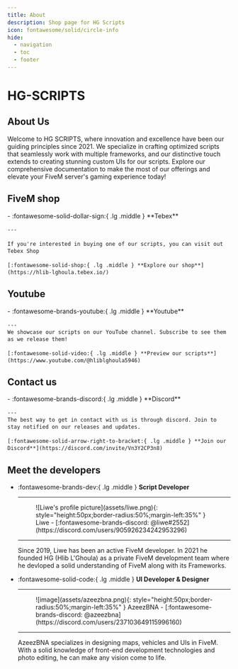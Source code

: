 ```yaml
---
title: About
description: Shop page for HG Scripts
icon: fontawesome/solid/circle-info
hide:
  - navigation
  - toc
  - footer
---
```


# HG-SCRIPTS

## About Us
Welcome to HG SCRIPTS, where innovation and excellence have been our guiding principles since 2021. We specialize in crafting optimized scripts that seamlessly work with multiple frameworks, and our distinctive touch extends to creating stunning custom UIs for our scripts. Explore our comprehensive documentation to make the most of our offerings and elevate your FiveM server's gaming experience today!

## FiveM shop
<div class="grid cards" markdown>
-   :fontawesome-solid-dollar-sign:{ .lg .middle } **Tebex**
    
    ---

    If you're interested in buying one of our scripts, you can visit out Tebex Shop

    [:fontawesome-solid-shop:{ .lg .middle } **Explore our shop**](https://hlib-lghoula.tebex.io/)

</div>

## Youtube
<div class="grid cards" markdown>
-   :fontawesome-brands-youtube:{ .lg .middle } **Youtube**
    
    ---
    We showcase our scripts on our YouTube channel. Subscribe to see them as we release them!
    
    [:fontawesome-solid-video:{ .lg .middle } **Preview our scripts**](https://www.youtube.com/@hliblghoula5946)

</div>

## Contact us
<div class="grid cards" markdown>
-   :fontawesome-brands-discord:{ .lg .middle } **Discord**

    ---
    The best way to get in contact with us is through discord. Join to stay notified on our releases and updates.

    [:fontawesome-solid-arrow-right-to-bracket:{ .lg .middle } **Join our Discord**](https://discord.com/invite/Vn3Y2CP3n8)

</div>


## Meet the developers
<div class="grid cards" markdown>

-   :fontawesome-brands-dev:{ .lg .middle } **Script Developer**

    ---
    
      <figure markdown="1">
    ![Liwe's profile picture](assets/liwe.png){: style="height:50px;border-radius:50%;margin-left:35%" }
    Liwe - [:fontawesome-brands-discord: @liwe#2552](https://discord.com/users/905926234242953296)
    </figure>

    ---
    Since 2019, Liwe has been an active FiveM developer. In 2021 he founded HG (Hlib L'Ghoula) as a private FiveM development team where he devloped a solid understanding of FiveM along with its Frameworks.

-   :fontawesome-solid-code:{ .lg .middle }  **UI Developer & Designer**

    ---
    
      <figure markdown="1">
    ![image](assets/azeezbna.png){: style="height:50px;border-radius:50%;margin-left:35%" }
    AzeezBNA - [:fontawesome-brands-discord: @azeezbna](https://discord.com/users/237103649115996160)
    </figure>

    ---
    AzeezBNA specializes in designing maps, vehicles and UIs in FiveM. With a solid knowledge of front-end development technologies and photo editing, he can make any vision come to life.

</div>